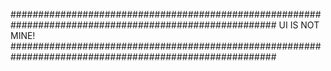 ########################################################################################################
                                                                       UI IS NOT MINE!
########################################################################################################
